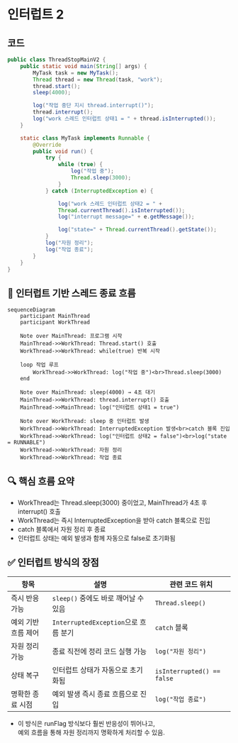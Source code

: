 # 인터럽트 2

## 코드
```java
public class ThreadStopMainV2 {
    public static void main(String[] args) {
        MyTask task = new MyTask();
        Thread thread = new Thread(task, "work");
        thread.start();
        sleep(4000);

        log("작업 중단 지시 thread.interrupt()");
        thread.interrupt();
        log("work 스레드 인터럽트 상태1 = " + thread.isInterrupted());
    }

    static class MyTask implements Runnable {
        @Override
        public void run() {
            try {
                while (true) {
                    log("작업 중");
                    Thread.sleep(3000);
                }
            } catch (InterruptedException e) {

                log("work 스레드 인터럽트 상태2 = " +
                Thread.currentThread().isInterrupted());
                log("interrupt message=" + e.getMessage());

                log("state=" + Thread.currentThread().getState());
            }
            log("자원 정리");
            log("작업 종료");
        }
    }
}
```

## 🧵 인터럽트 기반 스레드 종료 흐름
```mermaid
sequenceDiagram
    participant MainThread
    participant WorkThread

    Note over MainThread: 프로그램 시작
    MainThread->>WorkThread: Thread.start() 호출
    WorkThread->>WorkThread: while(true) 반복 시작

    loop 작업 루프
        WorkThread->>WorkThread: log("작업 중")<br>Thread.sleep(3000)
    end

    Note over MainThread: sleep(4000) → 4초 대기
    MainThread->>WorkThread: thread.interrupt() 호출
    MainThread->>MainThread: log("인터럽트 상태1 = true")

    Note over WorkThread: sleep 중 인터럽트 발생
    WorkThread->>WorkThread: InterruptedException 발생<br>catch 블록 진입
    WorkThread->>WorkThread: log("인터럽트 상태2 = false")<br>log("state = RUNNABLE")
    WorkThread->>WorkThread: 자원 정리
    WorkThread->>WorkThread: 작업 종료
```


## 🔍 핵심 흐름 요약
- WorkThread는 Thread.sleep(3000) 중이었고, MainThread가 4초 후 interrupt() 호출
- WorkThread는 즉시 InterruptedException을 받아 catch 블록으로 진입
- catch 블록에서 자원 정리 후 종료
- 인터럽트 상태는 예외 발생과 함께 자동으로 false로 초기화됨

## ✅ 인터럽트 방식의 장점

| 항목                     | 설명                                  | 관련 코드 위치        |
|--------------------------|---------------------------------------|------------------------|
| 즉시 반응 가능           | `sleep()` 중에도 바로 깨어날 수 있음  | `Thread.sleep()`       |
| 예외 기반 흐름 제어      | `InterruptedException`으로 흐름 분기  | `catch` 블록           |
| 자원 정리 가능           | 종료 직전에 정리 코드 실행 가능       | `log("자원 정리")`     |
| 상태 복구                | 인터럽트 상태가 자동으로 초기화됨     | `isInterrupted() == false` |
| 명확한 종료 시점         | 예외 발생 즉시 종료 흐름으로 진입     | `log("작업 종료")`     |

- 이 방식은 runFlag 방식보다 훨씬 반응성이 뛰어나고,  
    예외 흐름을 통해 자원 정리까지 명확하게 처리할 수 있음.
